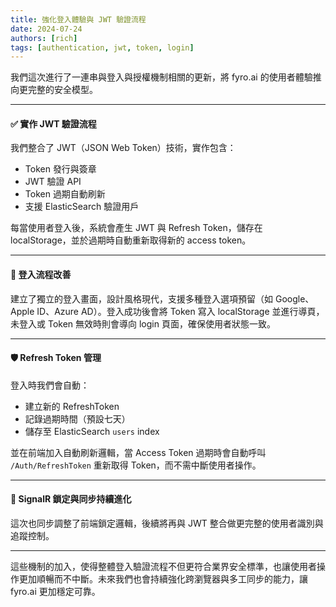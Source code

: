```yaml
---
title: 強化登入體驗與 JWT 驗證流程
date: 2024-07-24
authors: [rich]
tags: [authentication, jwt, token, login]
---
```


我們這次進行了一連串與登入與授權機制相關的更新，將 fyro.ai 的使用者體驗推向更完整的安全模型。

---

#### ✅ 實作 JWT 驗證流程

我們整合了 JWT（JSON Web Token）技術，實作包含：

- Token 發行與簽章
- JWT 驗證 API
- Token 過期自動刷新
- 支援 ElasticSearch 驗證用戶

每當使用者登入後，系統會產生 JWT 與 Refresh Token，儲存在 localStorage，並於過期時自動重新取得新的 access token。

---

#### 🔐 登入流程改善

建立了獨立的登入畫面，設計風格現代，支援多種登入選項預留（如 Google、Apple ID、Azure AD）。登入成功後會將 Token 寫入 localStorage 並進行導頁，未登入或 Token 無效時則會導向 login 頁面，確保使用者狀態一致。

---

#### 🛡️ Refresh Token 管理

登入時我們會自動：

- 建立新的 RefreshToken
- 記錄過期時間（預設七天）
- 儲存至 ElasticSearch `users` index

並在前端加入自動刷新邏輯，當 Access Token 過期時會自動呼叫 `/Auth/RefreshToken` 重新取得 Token，而不需中斷使用者操作。

---

#### 🔄 SignalR 鎖定與同步持續進化

這次也同步調整了前端鎖定邏輯，後續將再與 JWT 整合做更完整的使用者識別與追蹤控制。

---

這些機制的加入，使得整體登入驗證流程不但更符合業界安全標準，也讓使用者操作更加順暢而不中斷。未來我們也會持續強化跨瀏覽器與多工同步的能力，讓 fyro.ai 更加穩定可靠。
